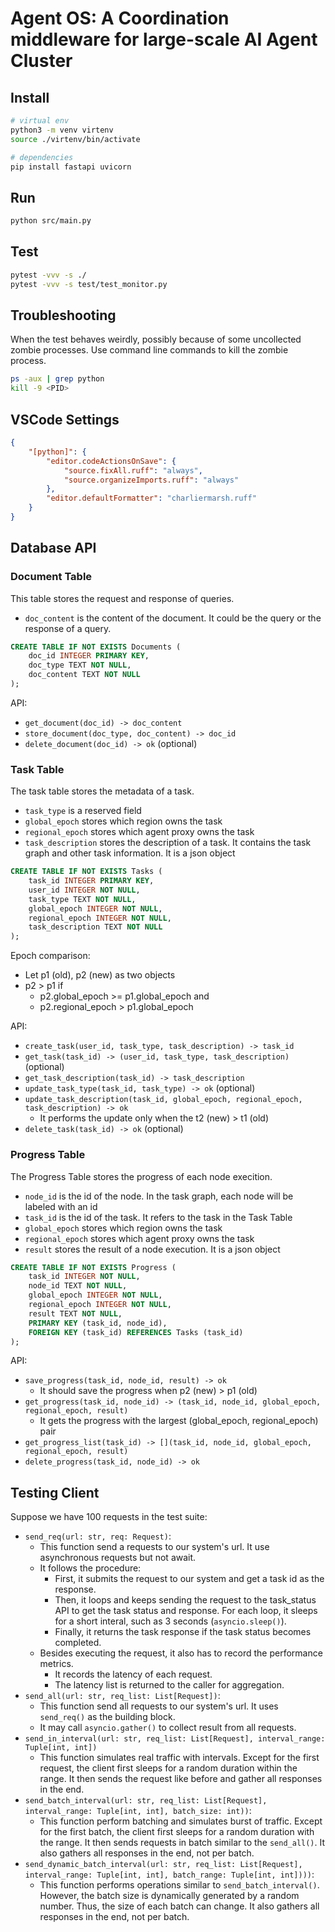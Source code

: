 # Agent OS: A Coordination middleware for large-scale AI Agent Cluster

## Install
```bash
# virtual env
python3 -m venv virtenv
source ./virtenv/bin/activate

# dependencies
pip install fastapi uvicorn
```

## Run
```bash
python src/main.py
```

## Test
```bash
pytest -vvv -s ./
pytest -vvv -s test/test_monitor.py
```

## Troubleshooting
When the test behaves weirdly, possibly because of some uncollected zombie processes. Use command line commands to kill the zombie process.
```bash
ps -aux | grep python
kill -9 <PID>
```

## VSCode Settings
```json
{
    "[python]": {
        "editor.codeActionsOnSave": {
            "source.fixAll.ruff": "always",
            "source.organizeImports.ruff": "always"
        },
        "editor.defaultFormatter": "charliermarsh.ruff"
    }
}
```

## Database API

### Document Table

This table stores the request and response of queries.

- `doc_content` is the content of the document. It could be the query or the response of a query.

```sql
CREATE TABLE IF NOT EXISTS Documents (
	doc_id INTEGER PRIMARY KEY,
    doc_type TEXT NOT NULL,
    doc_content TEXT NOT NULL
);
```

API:
- `get_document(doc_id) -> doc_content`
- `store_document(doc_type, doc_content) -> doc_id`
- `delete_document(doc_id) -> ok` (optional)

### Task Table

The task table stores the metadata of a task.

- `task_type` is a reserved field
- `global_epoch` stores which region owns the task
- `regional_epoch` stores which agent proxy owns the task
- `task_description` stores the description of a task. It contains the task graph and other task information. It is a json object

```sql
CREATE TABLE IF NOT EXISTS Tasks (
	task_id INTEGER PRIMARY KEY,
    user_id INTEGER NOT NULL,
    task_type TEXT NOT NULL,
    global_epoch INTEGER NOT NULL,
    regional_epoch INTEGER NOT NULL,
    task_description TEXT NOT NULL
);
```

Epoch comparison:
- Let p1 (old), p2 (new) as two objects
- p2 > p1 if
    - p2.global_epoch >= p1.global_epoch and
    - p2.regional_epoch > p1.global_epoch

API:
- `create_task(user_id, task_type, task_description) -> task_id`
- `get_task(task_id) -> (user_id, task_type, task_description)` (optional)
- `get_task_description(task_id) -> task_description`
- `update_task_type(task_id, task_type) -> ok` (optional)
- `update_task_description(task_id, global_epoch, regional_epoch, task_description) -> ok`
    - It performs the update only when the t2 (new) > t1 (old)
- `delete_task(task_id) -> ok` (optional)

### Progress Table

The Progress Table stores the progress of each node execition.

- `node_id` is the id of the node. In the task graph, each node will be labeled with an id
- `task_id` is the id of the task. It refers to the task in the Task Table
- `global_epoch` stores which region owns the task
- `regional_epoch` stores which agent proxy owns the task
- `result` stores the result of a node execution. It is a json object

```sql
CREATE TABLE IF NOT EXISTS Progress (
    task_id INTEGER NOT NULL,
	node_id TEXT NOT NULL,
    global_epoch INTEGER NOT NULL,
    regional_epoch INTEGER NOT NULL,
    result TEXT NOT NULL,
    PRIMARY KEY (task_id, node_id),
    FOREIGN KEY (task_id) REFERENCES Tasks (task_id)
);
```

API:
- `save_progress(task_id, node_id, result) -> ok`
    - It should save the progress when p2 (new) > p1 (old)
- `get_progress(task_id, node_id) -> (task_id, node_id, global_epoch, regional_epoch, result)`
    - It gets the progress with the largest (global_epoch, regional_epoch) pair
- `get_progress_list(task_id) -> [](task_id, node_id, global_epoch, regional_epoch, result)`
- `delete_progress(task_id, node_id) -> ok`

## Testing Client

Suppose we have 100 requests in the test suite:
- `send_req(url: str, req: Request)`:
    - This function send a requests to our system's url. It use asynchronous requests but not await. 
    - It follows the procedure:
        - First, it submits the request to our system and get a task id as the response.
        - Then, it loops and keeps sending the request to the task_status API to get the task status and response. For each loop, it sleeps for a short interal, such as 3 seconds (`asyncio.sleep()`).
        - Finally, it returns the task response if the task status becomes completed.
    - Besides executing the request, it also has to record the performance metrics.
        - It records the latency of each request.
        - The latency list is returned to the caller for aggregation.
- `send_all(url: str, req_list: List[Request])`:
    - This function send all requests to our system's url. It uses `send_req()` as the building block.
    - It may call `asyncio.gather()` to collect result from all requests.
- `send_in_interval(url: str, req_list: List[Request], interval_range: Tuple[int, int])`
    - This function simulates real traffic with intervals. Except for the first request, the client first sleeps for a random duration within the range. It then sends the request like before and gather all responses in the end.
- `send_batch_interval(url: str, req_list: List[Request], interval_range: Tuple[int, int], batch_size: int))`:
    - This function perform batching and simulates burst of traffic. Except for the first batch, the client first sleeps for a random duration with the range. It then sends requests in batch similar to the `send_all()`. It also gathers all responses in the end, not per batch.
- `send_dynamic_batch_interval(url: str, req_list: List[Request], interval_range: Tuple[int, int], batch_range: Tuple[int, int])))`:
    - This function performs operations similar to `send_batch_interval()`. However, the batch size is dynamically generated by a random number. Thus, the size of each batch can change. It also gathers all responses in the end, not per batch.